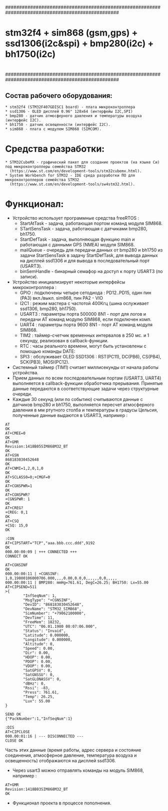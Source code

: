#################################################################################################
#
# stm32f4 + sim868 (gsm,gps) + ssd1306(i2c&spi) + bmp280(i2c) + bh1750(i2c)
#
#################################################################################################


## Состав рабочего оборудования:

```
* stm32f4 (STM32F407GDISC1 board) - плата микроконтроллера
* ssd1306 - OLED дисплей 0.96" 128x64 (интерфейы I2C,SPI)
* bmp280 - датчик атмосферного давления и температуры воздуха (интерфейс I2C).
* bh1750 - датчик освещенности (интерфейс I2C).
* sim868 - плата с модулем SIM868 (SIMCOM).
```


# Средства разработки:

```
* STM32CubeMX - графический пакет для создание проектов (на языке Си) под микроконтроллеры семейства STM32
  (https://www.st.com/en/development-tools/stm32cubemx.html).
* System Workbench for STM32 - IDE среда разработки ПО для микроконтроллеров семейства STM32
  (https://www.st.com/en/development-tools/sw4stm32.html).
```


# Функционал:

* Устройство использует программные средства freeRTOS :
  - StartAtTask - задача, работающая портом команд модуля SIM868.
  - STartSensTask - задача, работающая с датчиками bmp280, bh1750.
  - StartDefTask - задача, выполняющая функцию main и работающая с данными GPS (NMEA) модуля SIM868.
  - mailQueue - очередь для передачи данных от bmp280 и bh1750 из задачи StartSensTask в задачу StartDefTask,
    для вывода данных на дисплей ssd1306 и для вывода в последовательный порт (USART3).
  - binSemHandle - бинарный семафор на доступ к порту USART3 (по записи).
* Устройство инициализирует некоторые интерфейсы микроконтроллера :
  - GPIO : подключены четыре сетодиода : PD12..PD15, один пин (PA3) вкл./выкл. sim868, пин PA2 - VIO
  - I2C1 : режим мастера с частотой 400Кгц (шина ослуживает ssd1306, bmp280, bh1750).
  - USART3 : параметры порта 500000 8N1 - порт для логов и передачи AT команд модулю SIM868, если подключен комп.
  - UART4 : параметры порта 9600 8N1 - порт AT команд модуля SIM868.
  - TIM2 : таймер-счетчик временных интервалов в 250 мс. и 1 секунду, реализован в callback-функции.
  - RTC : часы реального времени, могут быть установлены с помощью команды DATE:
  - SPI3 : обслуживает OLED SSD1306 : RST(PC11), DC(PB6), CS(PB4), SCK(PB3), MOSI(PC12).
* Системный таймер (TIM1) считает миллисекунды от начала работы устройства.
* Прием данных по всем последовательным портам (USART3, UART4) выполняется в callback-функции обработчика прерывания.
  Принятые данные передаются в соответствующие задачи через структурные очереди.
* Каждые 30 секунд (или по событию) считываются данные с датчиков bmp280 и bh1750, выполняется пересчет атмосферного
  давления в мм ртутного столба и температуры в градусы Цельсия, полученные данные выдаются
  в USART3, например :

```
AT
OK
AT+CMEE=0
OK
AT+GMR
Revision:1418B05SIM868M32_BT
OK
AT+GSN
868183030452648
OK
AT+CNMI=1,2,0,1,0
OK
AT+SCLASS0=0;+CMGF=0
OK
AT+CGNSPWR=1
OK
AT+CGNSPWR?
+CGNSPWR: 1
OK
AT+CREG?
+CREG: 0,1
OK
AT+CSQ
+CSQ: 15,0
OK

:CON
AT+CIPSTART="TCP","aaa.bbb.ccc.ddd",9192
OK
000.00:00:09 | +++ CONNECTED +++
CONNECT OK

AT+CGNSINF
OK
000.00:00:11 | +CGNSINF: 1,0,19800106000706.000,,,,0.00,0.0,0,,,,,,0,0,,,,,
000.00:00:11 | BMP280: mmHg=761.61, DegC=26.25; BH1750: Lx=55.00
AT+CIPSEND=511
>{
        "InfSeqNum": 1,
        "MsgType": "+CGNSINF",
        "DevID": "868183030452648",
        "DevName": "STM32_SIM868",
        "SimNumber": "+79062100000",
        "DevTime": 11,
        "FreeMem": 18232,
        "UTC": "06.01.1980 00:07:06.000",
        "Status": "Invaid",
        "Latitude": 0.000000,
        "Longitude": 0.000000,
        "Altitude": 0,
        "Speed": 0.00,
        "Dir": 0.00,
        "HDOP": 0.00,
        "PDOP": 0.00,
        "VDOP": 0.00,
        "SatGPSV": 0,
        "SatGNSSU": 0,
        "SatGLONASSV": 0,
        "dBHz": 0,
        "Rssi": -83,
        "Press": 761.61,
        "Temp": 26.25,
        "Lux": 55.00
}

SEND OK
{"PackNumber":1,"InfSeqNum":1}

:DIS
AT+CIPCLOSE
000.00:01:16 | --- DISCONNECTED ---
CLOSE OK

```

  Часть этих данные (время работы, адрес сервера и состояние соединения, атмосферное давление, температура воздуха и освещенность)
отображаются на дисплей ssd1306.

* Через usart3 можно отправлять команды на модуль SIM868, например :

```
AT+GMR
Revision:1418B03SIM868M32_BT
OK
```

* Функционал проекта в процессе пополнения.

